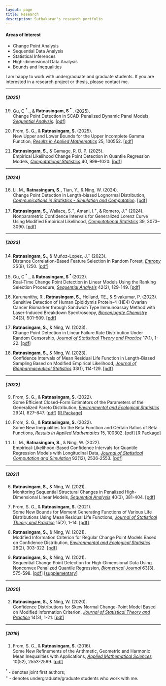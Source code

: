 ```yaml
---
layout: page
title: Research
description: Suthakaran's research portfolio
---
```


#### Areas of Interest

* Change Point Analysis
* Sequential Data Analysis
* Statistical Inferences
* High-dimensional Data Analysis
* Bounds and Inequalities

I am happy to work with undergraduate and graduate students. If you are interested in a research project or thesis, please contact me.

---


##### [2025]

19) Gu, C <sup> * </sup>., & <b>Ratnasingam, S <sup> * </sup></b>. (2025).  
   Change Point Detection in SCAD-Penalized Dynamic Panel Models, <i><a href="https://doi.org/10.1080/07474946.2025.2510372" target="_blank">Sequential Analysis</a></i>. [<a href="../assets/2025CGSR.pdf" target="_blank">pdf</a>]

18) From, S. G., & <b>Ratnasingam, S.</b> (2025).  
   New Upper and Lower Bounds for the Upper Incomplete Gamma Function, <i><a href="https://doi.org/10.1016/j.rinam.2025.100552" target="_blank">Results in Applied Mathematics</a></i> 25, 100552. [<a href="../assets/2025FSRINAM.pdf" target="_blank">pdf</a>]

17) <b>Ratnasingam, S.</b>, & Gamage, R. D. P. (2025).  
   Empirical Likelihood Change Point Detection in Quantile Regression Models, <i><a href="https://doi.org/10.1007/s00180-024-01526-w" target="_blank">Computational Statistics</a></i> 40, 999–1020. [<a href="../assets/2024SRRG.pdf" target="_blank">pdf</a>]



---


##### [2024]

16) Li, M., <b>Ratnasingam, S.</b>, Tian, Y., & Ning, W. (2024).  
   Change Point Detection in Length-biased Lognormal Distribution, <i><a href="https://doi.org/10.1080/03610918.2024.2386561" target="_blank">Communications in Statistics - Simulation and Computation</a></i>. [<a href="../assets/2024SRWN.pdf" target="_blank">pdf</a>]

15) <b>Ratnasingam, S.</b>, Wallace, S.<sup>+</sup>, Amani, I.<sup>+</sup>, & Romero, J.<sup>+</sup> (2024).  
   Nonparametric Confidence Intervals for Generalized Lorenz Curve Using Modified Empirical Likelihood, <i><a href="https://doi.org/10.1007/s00180-023-01431-8" target="_blank">Computational Statistics</a></i> 39, 3073–3090. [<a href="../assets/2023SRSIJ.pdf" target="_blank">pdf</a>]

---


##### [2023]

14) <b>Ratnasingam, S.</b>, & Muñoz-Lopez, J.<sup>+</sup> (2023).  
   Distance Correlation-Based Feature Selection in Random Forest, <i><a href="https://www.ncbi.nlm.nih.gov/pmc/articles/PMC10528294/" target="_blank">Entropy</a></i> 25(9), 1250. [<a href="../assets/2023SJEN.pdf" target="_blank">pdf</a>]

13) Gu, C<sup> * </sup>., & <b>Ratnasingam, S<sup> * </sup></b> (2023).  
   Real-Time Change Point Detection in Linear Models Using the Ranking Selection Procedure, <i><a href="https://doi.org/10.1080/07474946.2023.2187416" target="_blank">Sequential Analysis</a></i> 42(2), 129-149. [<a href="../assets/2023CGSR.pdf" target="_blank">pdf</a>]

12) Karunanithy, R., <b>Ratnasingam, S.</b>, Holland, TE., & Sivakumar, P. (2023).  
   Sensitive Detection of Human Epididymis Protein-4 (HE4) Ovarian Cancer Biomarker through Sandwich Type Immunoassay Method with Laser-Induced Breakdown Spectroscopy, <i><a href="https://doi.org/10.1021/acs.bioconjchem.2c00551" target="_blank">Bioconjugate Chemistry</a></i> 34(3), 501–509. [<a href="../assets/2023RKSU.pdf" target="_blank">pdf</a>]

11) <b>Ratnasingam, S.</b>, & Ning, W. (2023).  
   Change Point Detection in Linear Failure Rate Distribution Under Random Censorship, <i><a href="https://doi.org/10.1007/s42519-022-00309-0" target="_blank">Journal of Statistical Theory and Practice</a></i> 17(1), 1-22. [<a href="../assets/2023SWJSTP.pdf" target="_blank">pdf</a>]

10) <b>Ratnasingam, S.</b>, & Ning, W. (2023).  
    Confidence Intervals of Mean Residual Life Function in Length-Biased Sampling Based on Modified Empirical Likelihood, <i><a href="https://doi.org/10.1080/10543406.2022.2089157" target="_blank">Journal of Biopharmaceutical Statistics</a></i> 33(1), 114-129. [<a href="../assets/2023SWJBPS.pdf" target="_blank">pdf</a>]

---



##### [2022]

9) From, S. G., & <b>Ratnasingam, S.</b> (2022).  
    Some Efficient Closed-Form Estimators of the Parameters of the Generalized Pareto Distribution, <i><a href="https://doi.org/10.1007/s10651-022-00548-1" target="_blank">Environmental and Ecological Statistics</a></i> 29(4), 827–847. [<a href="../assets/2022FSEES.pdf" target="_blank">pdf</a>] [<a href="https://github.com/suthakaranr/EfficientClosedGPD" target="_blank">R Package</a>]

8) From, S. G., & <b>Ratnasingam, S.</b> (2022).  
    Some New Inequalities for the Beta Function and Certain Ratios of Beta Functions, <i><a href="https://doi.org/10.1016/j.rinam.2022.100302" target="_blank">Results in Applied Mathematics</a></i> 15, 100302. [<a href="../assets/2022FSRINAM.pdf" target="_blank">pdf</a>] [<a href="https://github.com/suthakaranr/IneqBetaFun" target="_blank">R Package</a>]

7) Li, M., <b>Ratnasingam, S.</b>, & Ning, W. (2022).  
    Empirical-Likelihood-Based Confidence Intervals for Quantile Regression Models with Longitudinal Data, <i><a href="https://doi.org/10.1080/00949655.2022.2043322" target="_blank">Journal of Statistical Computation and Simulation</a></i> 92(12), 2536-2553. [<a href="../assets/2022ELJSCS.pdf" target="_blank">pdf</a>]

---



##### [2021]

6) <b>Ratnasingam, S.</b>, & Ning, W. (2021).  
    Monitoring Sequential Structural Changes in Penalized High-Dimensional Linear Models, <i><a href="https://doi.org/10.1080/07474946.2021.1940500" target="_blank">Sequential Analysis</a></i> 40(3), 381-404. [<a href="../assets/2021SWSA.pdf" target="_blank">pdf</a>]

5) From, S. G., & <b>Ratnasingam, S.</b> (2021).  
    Some New Bounds for Moment Generating Functions of Various Life Distributions Using Mean Residual Life Functions, <i><a href="https://doi.org/10.1007/s42519-021-00176-1" target="_blank">Journal of Statistical Theory and Practice</a></i> 15(2), 1-14. [<a href="../assets/2021FSJSPT.pdf" target="_blank">pdf</a>]

4) <b>Ratnasingam, S.</b>, & Ning, W. (2021).  
    Modified Information Criterion for Regular Change Point Models Based on Confidence Distribution, <i><a href="https://doi.org/10.1007/s10651-021-00485-5" target="_blank">Environmental and Ecological Statistics</a></i> 28(2), 303-322. [<a href="../assets/2021SWEES.pdf" target="_blank">pdf</a>]

3) <b>Ratnasingam, S.</b>, & Ning, W. (2021).  
    Sequential Change Point Detection for High-Dimensional Data Using Nonconvex Penalized Quantile Regression, <i><a href="https://doi.org/10.1002/bimj.202000078" target="_blank">Biometrical Journal</a></i> 63(3), 575-598. [<a href="../assets/2020SWBJ.pdf" target="_blank">pdf</a>] [<a href="https://onlinelibrary.wiley.com/action/downloadSupplement?doi=10.1002%2Fbimj.202000078&file=bimj2203-sup-0002-SuppMat.pdf" target="_blank">supplementary</a>]

---


##### [2020]

2) <b>Ratnasingam, S.</b>, & Ning, W. (2020).  
    Confidence Distributions for Skew Normal Change-Point Model Based on Modified Information Criterion, <i><a href="https://doi.org/10.1007/s42519-020-00108-5" target="_blank">Journal of Statistical Theory and Practice</a></i> 14(3), 1-21. [<a href="../assets/2020SWJSPT.pdf" target="_blank">pdf</a>]


---


##### [2016]

1) From, S. G., & <b>Ratnasingam, S.</b> (2016).  
    Some New Refinements of the Arithmetic, Geometric and Harmonic Mean Inequalities with Applications, <i><a href="http://dx.doi.org/10.12988/ams.2016.66191" target="_blank">Applied Mathematical Sciences</a></i> 10(52), 2553-2569. [<a href="../assets/2016FSAMS.pdf" target="_blank">pdf</a>]


<sup>*</sup> - denotes joint first authors; <br>
<sup>+</sup> - denotes undergraduate/graduate students who work with me.
